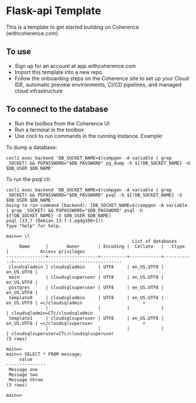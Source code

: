 # Flask-api Template

This is a template to get started building on Coherence (withcoherence.com)

## To use

- Sign up for an account at app.withcoherence.com
- Import this template into a new repo
- Follow the onboarding steps on the Coherence site to set up your Cloud IDE, automatic preview environments, CI/CD pipelines, and managed cloud infrastructure

## To connect to the database

- Run the toolbox from the Coherence UI
- Run a terminal in the toolbox
- Use cocli to run commands in the running instance. Example:

To dump a database:

```console
cocli exec backend 'DB_SOCKET_NAME=$(compgen -A variable | grep _SOCKET) && PGPASSWORD="$DB_PASSWORD" pg_dump -h ${!DB_SOCKET_NAME} -U $DB_USER $DB_NAME'
```

To run the psql cli:

```console
cocli exec backend 'DB_SOCKET_NAME=$(compgen -A variable | grep _SOCKET) && PGPASSWORD="$DB_PASSWORD" psql -h ${!DB_SOCKET_NAME} -U $DB_USER $DB_NAME'
Going to run command (backend): [DB_SOCKET_NAME=$(compgen -A variable | grep _SOCKET) && PGPASSWORD="$DB_PASSWORD" psql -h ${!DB_SOCKET_NAME} -U $DB_USER $DB_NAME]
psql (13.7 (Debian 13.7-1.pgdg100+1))
Type "help" for help.

main=> \l
                                                List of databases
     Name      |       Owner       | Encoding |  Collate   |   Ctype    |            Access privileges            
---------------+-------------------+----------+------------+------------+-----------------------------------------
 cloudsqladmin | cloudsqladmin     | UTF8     | en_US.UTF8 | en_US.UTF8 | 
 main          | cloudsqlsuperuser | UTF8     | en_US.UTF8 | en_US.UTF8 | 
 postgres      | cloudsqlsuperuser | UTF8     | en_US.UTF8 | en_US.UTF8 | 
 template0     | cloudsqladmin     | UTF8     | en_US.UTF8 | en_US.UTF8 | =c/cloudsqladmin                       +
               |                   |          |            |            | cloudsqladmin=CTc/cloudsqladmin
 template1     | cloudsqlsuperuser | UTF8     | en_US.UTF8 | en_US.UTF8 | =c/cloudsqlsuperuser                   +
               |                   |          |            |            | cloudsqlsuperuser=CTc/cloudsqlsuperuser
(5 rows)

main=>
main=> SELECT * FROM message;
     value     
---------------
 Message one
 Message two
 Message three
(3 rows)

main=> 
```
